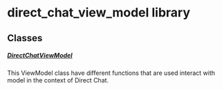 



# direct_chat_view_model library











## Classes

##### [DirectChatViewModel](../view_model_after_auth_view_models_chat_view_models_direct_chat_view_model/DirectChatViewModel-class.md)



This ViewModel class have different functions that are used interact with model in the context of Direct Chat.















